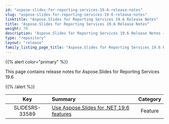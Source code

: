 ```yaml
---
id: "aspose-slides-for-reporting-services-19-6-release-notes"
slug: "aspose-slides-for-reporting-services-19-6-release-notes"
linktitle: "Aspose.Slides for Reporting Services 19.6 Release Notes"
title: "Aspose.Slides for Reporting Services 19.6 Release Notes"
weight: 70
description: "Aspose.Slides for Reporting Services 19.6 Release Notes – the latest updates and fixes."
type: "repository"
layout: "release"
family_listing_page_title: "Aspose.Slides for Reporting Services 19.6 Release Notes"
---
```


{{% alert color="primary" %}} 

This page contains release notes for Aspose.Slides for Reporting Services 19.6

{{% /alert %}} 

|**Key** |**Summary** |**Category** |
| :-: | :- | :-: |
|SLIDESRS-33589|[Use Aspose.Slides for .NET 19.6 features](/slides/net/release-notes/2019/aspose-slides-for-net-19-6-release-notes/)|Feature|

